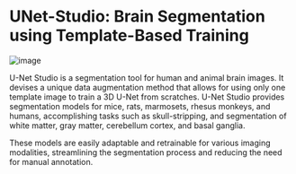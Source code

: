 # UNet-Studio: Brain Segmentation using Template-Based Training

![image](https://github.com/frankyeh/UNet-Studio/assets/275569/07e920ae-2f72-4d97-9490-6e3e2a5df8ae)


U-Net Studio is a segmentation tool for human and animal brain images. It devises a unique data augmentation method that allows for using only one template image to train a 3D U-Net from scratches. U-Net Studio provides segmentation models for mice, rats, marmosets, rhesus monkeys, and humans, accomplishing tasks such as skull-stripping, and segmentation of white matter, gray matter, cerebellum cortex, and basal ganglia. 

These models are easily adaptable and retrainable for various imaging modalities, streamlining the segmentation process and reducing the need for manual annotation. 
